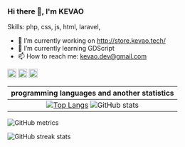 ### Hi there 👋, I'm KEVAO

Skills: php, css, js, html, laravel, 

- 🔭 I’m currently working on http://store.kevao.tech/ 
- 🌱 I’m currently learning GDScript 
- 📫 How to reach me: kevao.dev@gmail.com 


[<img src='https://cdn.jsdelivr.net/npm/simple-icons@3.0.1/icons/github.svg' alt='github' height='20'>](https://github.com/KEVAO18)  [<img src='https://cdn.jsdelivr.net/npm/simple-icons@3.0.1/icons/instagram.svg' alt='instagram' height='20'>](https://www.instagram.com/kevao20/)  [<img src='https://cdn.jsdelivr.net/npm/simple-icons@3.0.1/icons/icloud.svg' alt='website' height='20'>](http://www.kevao.tech/)  

|programming languages and another statistics|
|:-------------------------:|
|[![Top Langs](https://github-readme-stats.vercel.app/api/top-langs/?username=KEVAO18)](https://github.com/anuraghazra/github-readme-stats) ![GitHub stats](https://github-readme-stats.vercel.app/api?username=KEVAO18&show_icons=true)  |

![GitHub metrics](https://metrics.lecoq.io/KEVAO18)  

![GitHub streak stats](https://github-readme-streak-stats.herokuapp.com/?user=KEVAO18)  

